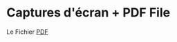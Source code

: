 # Captures d'écran + PDF File

Le Fichier [PDF ](https://github.com/aminerochdi1/4BLO/blob/master/PDF%20FILE/4BLO.pdf)


